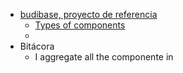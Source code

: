 - [budibase, proyecto de referencia](https://testsss.budibase.app/builder/app/app_dev_testsss_5e96233eab0049398e88a88ca070c259/design/screen_035c14a3b3be429fbb2a4b83dcc514f5/components/c8098fb42acd84505a0b3689542e386b0/)
	- [Types of components](https://docs.google.com/spreadsheets/d/1BpK7hu2-D2eSQMohbON8NWggJwk7TSYPyNoUUPUT0Hw/edit#gid=0)
	-
- Bitácora
	- I aggregate all the componente in